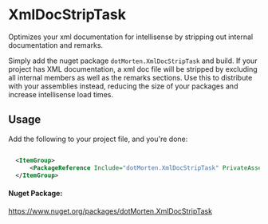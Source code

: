 # XmlDocStripTask
Optimizes your xml documentation for intellisense by stripping out internal documentation and remarks.

Simply add the nuget package `dotMorten.XmlDocStripTask` and build. If your project has XML documentation, a xml doc file will be stripped by excluding all internal members as well as the remarks sections. Use this to distribute with your assemblies instead, reducing the size of your packages and increase intellisense load times.

## Usage

Add the following to your project file, and you're done:
```xml

  <ItemGroup>
      <PackageReference Include="dotMorten.XmlDocStripTask" PrivateAssets="all" Version="1.1.0" />
  </ItemGroup>
```

#### Nuget Package:

https://www.nuget.org/packages/dotMorten.XmlDocStripTask
